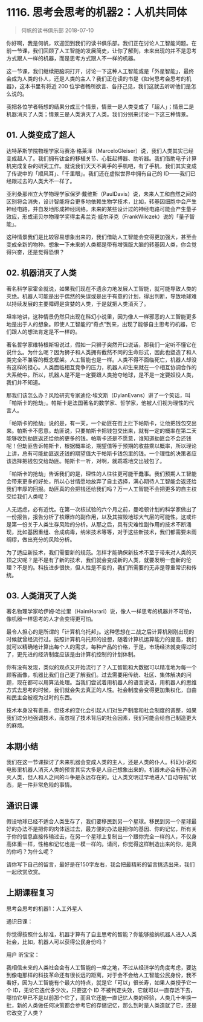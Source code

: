 # 1116. 思考会思考的机器2：人机共同体
> 何帆的读书俱乐部
2018-07-10

你好啊，我是何帆，欢迎回到我们的读书俱乐部。我们正在讨论人工智能问题。在前一节课，我们回顾了人工智能的发展简史，让你了解到，未来出现的并不是思考方式跟人一样的机器，而是思考方式跟人不一样的机器。

这一节课，我们继续把脑洞打开，讨论一下这种人工智能或是「外星智能」，最终会成为人类的仆人，还是人类的主人？我们正在读的书是《如何思考会思考的机器》，这本书里有将近 200 位学者畅所欲言、各抒己见，我们这就去听听他们是怎么说的。

我把各位学者畅想的结果分成三个情景，情景一是人类变成了「超人」；情景二是机器消灭了人类；情景三是人类消灭了人类。我们分别来讨论一下这三种情景。

## 01. 人类变成了超人

达特茅斯学院物理学家马赛洛·格莱泽（MarceloGleiser）说，我们人类其实已经变成超人了。我们拥有钛金的移植关节、心脏起搏器、助听器。我们借助电子计算机完成复杂的研究工作。就说我们天天不离手的手机吧，有了手机，我们其实变成了传说中的「顺风耳」、「千里眼」。我们还在虚拟世界中拥有自己的 ID——我们已经跟过去的人类大不一样了。

亚利桑那州立大学物理学家保罗·戴维斯（PaulDavis）说，未来人工和自然之间的区别将会消失，设计智能将会更多地依赖生物学技术，比如，转基因细胞中会产生神经电路，并自发地形成神经网络。未来的某些设计过的神经电路可能会产生量子效应，形成诺贝尔物理学奖得主弗兰克·威尔泽克（FrankWilczek）说的「量子智能」。

这种情景我们是比较容易想象出来的，我们借助人工智能会变得更加强大，甚至会变成全新的物种。想象一下未来的人类都是带有增强版大脑的转基因人类，你会觉得兴奋，还是觉得恐惧？

## 02. 机器消灭了人类

著名科学家霍金就说，如果我们现在不遗余力地发展人工智能，就可能导致人类的灭绝。机器人可能是出于偶然的失误或是出于有意的计划，得出判断，导致地球难以持续发展的主要障碍是贪婪的人类，于是就把人类消灭了。

坦率地讲，这种情景仍然只出现在科幻小说里，因为像人一样邪恶的人工智能更多地是出于人的想象。即使人工智能的“奇点”到来，出现了能够自主思考的机器，它们跟人的想法肯定是不一样的。

著名哲学家维特根斯坦说过，假如一只狮子突然开口说话，那我们一定听不懂它在说什么。为什么呢？因为狮子和人类拥有截然不同的生命形式，因此也塑造了和人类完全不兼容的概念框架。人工智能也是一样。人类不得不面临死亡，机器人却没有这样的担心。人类面临相互竞争的压力，机器人却生来就在一个相互协调合作的大系统中。所以，机器人是不是一定要跟人类抢夺地球，是不是一定要奴役人类，我们并不知道。

那我们该怎么办？风险研究专家迪伦·埃文斯（DylanEvans）讲了一个笑话，叫「帕斯卡的抢劫」。帕斯卡是法国著名的数学家、哲学家，他被人们视为理性的代言人。

「帕斯卡的抢劫」说的是，有一天，一个劫匪在街上拦下帕斯卡，让他把钱包交出来。帕斯卡不愿意。劫匪说，只要帕斯卡把钱包交出来，就有一定的概率在第二天能够收到劫匪返还给他的更多的钱。帕斯卡还是不愿意，谁知道劫匪会不会还钱呢！但劫匪告诉帕斯卡，根据概率论，期望值等于预期的收益乘以概率，所以理论上讲，总有可能劫匪返还钱的期望值大于帕斯卡钱包里的钱。一个理性的决策者应该选择把钱包交给劫匪。帕斯卡一听，对啊，就乖乖地交出钱包了。

「帕斯卡的抢劫」告诉我们的是，理性的人往往更可能干蠢事。我们预期人工智能会带来更多的好处，所以心甘情愿地放弃了自主选择，满心期待人工智能会返还给我们丰厚的回报。劫匪真的会把钱还给我们吗？万一人工智能不会把更多的自主权交给我们人类呢？

人无远虑，必有近忧。在第一次核试验的六个月之前，曼哈顿计划的科学家做出了一份报告，报告分析了核爆炸的副作用，以及其摧毁地球大气层的可能性。这或许是第一份关于人类生存风险的分析。从那之后，具有灾难性副作用的技术不断涌现，比如基因重组、合成病毒，纳米技术等等，对于这些新技术，我们都需要未雨绸缪，做出充分的风险分析。

为了适应新技术，我们需要新的规范。怎样才能确保新技术不至于带来对人类的灭顶之灾呢？是不是有了新的技术，我们就会变成新的人类，就要发明一套新的伦理？不是的。科技进步很快，但人性是不变的，我们所需要的无非是尊重常识和传统。

## 03. 人类消灭了人类

著名物理学家哈伊姆·哈拉里（HaimHarari）说，像人一样思考的机器并不可怕，像机器一样思考的人才会变得更可怕。

最令人担心的是所谓的「计算机乌托邦」。这种思想在二战之后计算机刚刚出现的时候就曾经流行过。按照计算机乌托邦的设想，随着计算机运算能力的提高，我们就可以精确地计算出每个人的需求，每种产品的价格，于是，市场经济就变得过时了，更先进的经济制度应该是由计算机控制的计划体制。

你有没有发现，类似的观点又开始流行了？人工智能和大数据可以精准地为每一个顾客画像，机器比我们自己更了解我们。过去需要用传统、社区、集体解决的问题，现在都可以用算法处理。当我们尝试着用机器人的语言说话，用机器人的思维方式去思考的时候，我们就会失去真正的人性。社会制度会变得更加集权化，自由和民主会被视为过时的东西。

技术本身没有善恶，但技术的变化会引起人们对生产制度和社会制度的调整，如果我们过分地强调技术，而忽视了技术背后的社会因素，我们可能会给自己制造更大的麻烦。

## 本期小结

我们在这一节课探讨了未来机器会变成人类的主人，还是人类的仆人。科幻小说和电影里机器人消灭人类的预言其实大多是人自己想象出来的。机器未必会有野心消灭人类，但人和人之间的斗争是永远存在的。让人类文明过早地进入"自动导航"状态，是一件非常危险的事情。

## 通识日课

假设地球已经不适合人类生存了，我们要移民到另一个星球。移民到另一个星球最好的办法不是把你的肉体运过去，最方便的办法是把你的基因、你的记忆，所有关于你的信息直接传输过去，在另一个星球上复制出一个跟你完全一样的人，不仅身高体重一样，性格和记忆也是一模一样的。请问，你觉得这样制造出来的你，是真的你吗？为什么呢？

请你写下自己的留言，最好是在150字左右，我会把最精彩的留言挑选出来，我们一起欣赏欣赏。

## 上期课程复习

思考会思考的机器1：人工外星人

通识日课：

你觉得按照什么标准，机器才算有了自主思考的智能？你能够接纳机器人进入人类社会，比如，机器人可以获得公民身份吗？

用户 昕宝宝：

我相信未来的人类社会会有人工智能的一席之地，不过从经济学的角度考虑，要达到像电那样的科技革命还有很长远的距离，对于会不会给人工智能公民身份，我不看好，因为人工智能有个最大的特点，就是它「可以」很长寿，如果人类授予它一个 ID，无论它迭代多少次，只要这个 ID 不被判定失效，它就可以一直存活下去，哪怕它早已不是以前那个它了，而且它还能一直记忆人类的经验，人类几十年换一批，新的人类做任何决策都会参考它的存储记忆，那么到时是人类造就了它，还是它改变了人类？